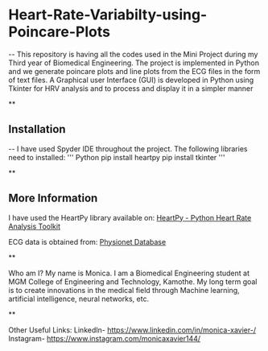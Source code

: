 # Heart-Rate-Variabilty-using-Poincare-Plots
--
This repository is having all the codes used in the Mini Project during my Third year of Biomedical Engineering. The project is implemented in Python and we generate poincare plots and line plots from the ECG files in the form of text files. A Graphical user Interface (GUI) is developed in Python using Tkinter for HRV analysis and to process and display it in a simpler manner

**

## Installation
--
I have used Spyder IDE throughout the project. The following libraries need to installed:
'''
Python
pip install heartpy
pip install tkinter
'''

**

## More Information
I have used the HeartPy library available on:
[HeartPy - Python Heart Rate Analysis Toolkit](https://github.com/paulvangentcom/heartrate_analysis_python)

ECG data is obtained from:
[Physionet Database](https://archive.physionet.org/cd-updates/)

**

Who am I?
My name is Monica. I am a Biomedical Engineering student at MGM College of Engineering and Technology, Kamothe. My long term goal is to create innovations in the medical field through Machine learning, artificial intelligence, neural networks, etc.

**

Other Useful Links:
LinkedIn- https://www.linkedin.com/in/monica-xavier-/ 
Instagram- https://www.instagram.com/monicaxavier144/

